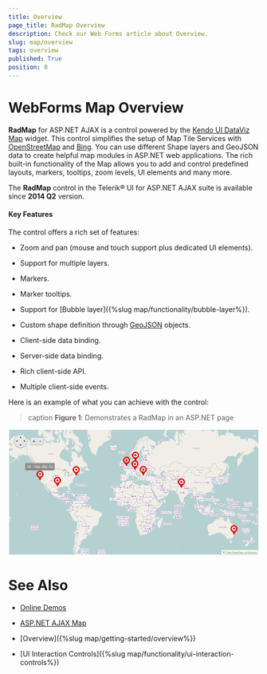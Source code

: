 ```yaml
---
title: Overview
page_title: RadMap Overview
description: Check our Web Forms article about Overview.
slug: map/overview
tags: overview
published: True
position: 0
---
```


# WebForms Map Overview

**RadMap** for ASP.NET AJAX is a control powered by the	[Kendo UI DataViz Map](https://demos.telerik.com/kendo-ui/map/index) widget.	This control simplifies the setup of Map Tile Services with	[OpenStreetMap](https://www.openstreetmap.org/#map=8/42.745/25.494) and	[Bing](https://www.bingmapsportal.com/).	You can use different Shape layers and GeoJSON data to create helpful map modules in ASP.NET web applications.	The rich built-in functionality of the Map allows you to add and control predefined layouts, markers, tooltips, zoom levels, UI elements and many more.

The **RadMap** control in the Telerik® UI for ASP.NET AJAX suite is available since **2014 Q2** version.

#### Key Features
The control offers a rich set of features:

* Zoom and pan (mouse and touch support plus dedicated UI elements).

* Support for multiple layers.

* Markers.

* Marker tooltips.

* Support for [Bubble layer]({%slug map/functionality/bubble-layer%}).

* Custom shape definition through [GeoJSON](https://geojson.org/) objects.

* Client-side data binding.

* Server-side data binding.

* Rich client-side API.

* Multiple client-side events.

Here is an example of what you can achieve with the control:

>caption **Figure 1**: Demonstrates a RadMap in an ASP.NET page

![WebForms Map Overview Image](images/Map_Overview_Image.png "WebForms Map Overview Image")

# See Also

 * [Online Demos](https://demos.telerik.com/aspnet-ajax/map/examples/overview/defaultcs.aspx)
 
 * [ASP.NET AJAX Map](https://www.telerik.com/products/aspnet-ajax/map.aspx)

 * [Overview]({%slug map/getting-started/overview%})

 * [UI Interaction Controls]({%slug map/functionality/ui-interaction-controls%})

